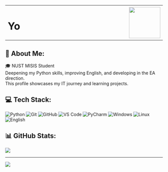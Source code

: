 <table>
  <tr>
    <td width="80%">
      <h1>Yo</h1>
    </td>
    <td width="20%" align="right">
      <img src="https://media1.giphy.com/media/v1.Y2lkPTc5MGI3NjExZGdtanQydXA0bzAzdW1zdWU0bGd6bjlxOTYzYmhpczc1dWMwb2F6ZCZlcD12MV9pbnRlcm5hbF9naWZfYnlfaWQmY3Q9cw/10a8AOSeP6Rqfu/giphy.gif" width="100" height="100">
    </td>
  </tr>
</table>

## 💫 About Me:
🎓 NUST MISIS Student  
Deepening my Python skills, improving English, and developing in the EA direction.  
This profile showcases my IT journey and learning projects.

## 💻 Tech Stack:
![Python](https://img.shields.io/badge/python-3670A0?style=for-the-badge&logo=python&logoColor=ffdd54) 
![Git](https://img.shields.io/badge/git-%23F05033.svg?style=for-the-badge&logo=git&logoColor=white) 
![GitHub](https://img.shields.io/badge/github-%23121011.svg?style=for-the-badge&logo=github&logoColor=white)
![VS Code](https://img.shields.io/badge/VS_Code-007ACC?style=for-the-badge&logo=visual-studio-code&logoColor=white)
![PyCharm](https://img.shields.io/badge/PyCharm-000000?style=for-the-badge&logo=pycharm&logoColor=white)
![Windows](https://img.shields.io/badge/Windows-0078D6?style=for-the-badge&logo=windows&logoColor=white)
![Linux](https://img.shields.io/badge/Linux-FCC624?style=for-the-badge&logo=linux&logoColor=black)
![English](https://img.shields.io/badge/English-B1-2CA5E0?style=for-the-badge&logo=googletranslate&logoColor=white)
## 📊 GitHub Stats:
![](https://nirzak-streak-stats.vercel.app/?user=DigitalSerpent&theme=omni&hide_border=true)<br/>

---
[![](https://visitcount.itsvg.in/api?id=DigitalSerpent&icon=3&color=10)](https://visitcount.itsvg.in)
<!-- Proudly created with GPRM ( https://gprm.itsvg.in ) -->
